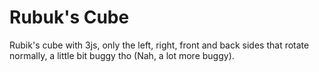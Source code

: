# Rubuk's Cube
Rubik's cube with 3js, only the left, right, front and back sides that rotate normally, a little bit buggy tho (Nah, a lot more buggy).